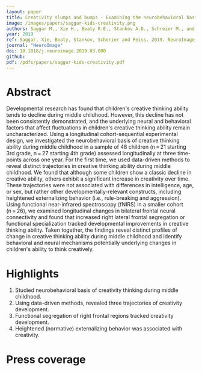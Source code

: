 ```yaml
---
layout: paper
title: Creativity slumps and bumps - Examining the neurobehavioral basis of creativity development during middle childhood
image: /images/papers/saggar-kids-creativity.png
authors: Saggar M., Xie H., Beaty R.E., Stankov A.D., Schreier M., and Reiss A.L.
year: 2019
ref: Saggar, Xie, Beaty, Stankov, Scherier and Reiss. 2019. NeuroImage.
journal: "NeuroImage"
doi: 10.1016/j.neuroimage.2019.03.080
github: 
pdf: /pdfs/papers/saggar-kids-creativity.pdf
---
```


# Abstract

Developmental research has found that children's creative thinking ability tends to decline during middle childhood. However, this decline has not been consistently demonstrated, and the underlying neural and behavioral factors that affect fluctuations in children's creative thinking ability remain uncharacterized. Using a longitudinal cohort-sequential experimental design, we investigated the neurobehavioral basis of creative thinking ability during middle childhood in a sample of 48 children (n = 21 starting 3rd grade, n = 27 starting 4th grade) assessed longitudinally at three time-points across one year. For the first time, we used data-driven methods to reveal distinct trajectories in creative thinking ability during middle childhood. We found that although some children show a classic decline in creative ability, others exhibit a significant increase in creativity over time. These trajectories were not associated with differences in intelligence, age, or sex, but rather other developmentally-relevant constructs, including heightened externalizing behavior (i.e., rule-breaking and aggression). Using functional near-infrared spectroscopy (fNIRS) in a smaller cohort (n = 26), we examined longitudinal changes in bilateral frontal neural connectivity and found that increased right lateral frontal segregation or functional specialization tracked developmental improvements in creative thinking ability. Taken together, the findings reveal distinct profiles of change in creative thinking ability during middle childhood and identify behavioral and neural mechanisms potentially underlying changes in children's ability to think creatively.


# Highlights

1. Studied neurobehavioral basis of creativity thinking during middle childhood.
2. Using data-driven methods, revealed three trajectories of creativity development.
3. Functional segregation of right frontal regions tracked creativity development.
4. Heightened (normative) externalizing behavior was associated with creativity.

# Press coverage
